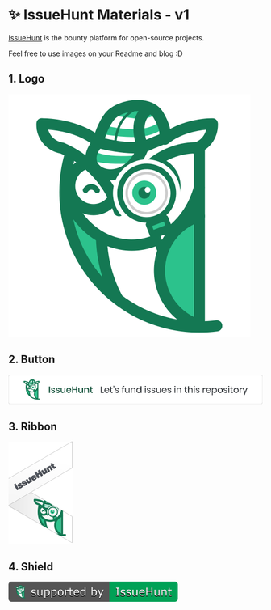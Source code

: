 # ✨ IssueHunt Materials - v1

[IssueHunt](https://issuehunt.io/) is the bounty platform for open-source projects.

Feel free to use images on your Readme and blog :D

## 1. Logo
![issuehunt-image-v1](./v1/issuehunt-logo-v1.svg)

## 2. Button
![issuehunt-readme-button-v1](./v1/issuehunt-button-v1.svg)

## 3. Ribbon
![issuehunt-ribbon-v1](./v1/issuehunt-ribbon-v1.svg)

## 4. Shield
![issuehunt-shield-v1](./v1/issuehunt-shield-v1.svg)